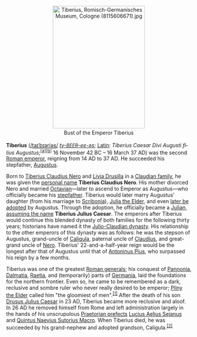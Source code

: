 <div class="photo" colspan="2" style="text-align: center; margin: 25px 0 10px;"><a class="image" href="https://en.wikipedia.org/wiki/File:Tiberius,_Romisch-Germanisches_Museum,_Cologne_(8115606671).jpg"><img alt="Tiberius, Romisch-Germanisches Museum, Cologne (8115606671).jpg" data-file-height="4288" data-file-width="3216" decoding="async" height="333" src="https://upload.wikimedia.org/wikipedia/commons/thumb/a/a4/Tiberius%2C_Romisch-Germanisches_Museum%2C_Cologne_%288115606671%29.jpg/250px-Tiberius%2C_Romisch-Germanisches_Museum%2C_Cologne_%288115606671%29.jpg" srcset="https://upload.wikimedia.org/wikipedia/commons/thumb/a/a4/Tiberius%2C_Romisch-Germanisches_Museum%2C_Cologne_%288115606671%29.jpg/375px-Tiberius%2C_Romisch-Germanisches_Museum%2C_Cologne_%288115606671%29.jpg 1.5x, //upload.wikimedia.org/wikipedia/commons/thumb/a/a4/Tiberius%2C_Romisch-Germanisches_Museum%2C_Cologne_%288115606671%29.jpg/500px-Tiberius%2C_Romisch-Germanisches_Museum%2C_Cologne_%288115606671%29.jpg 2x" width="250"/></a><div style="line-height:normal;padding-bottom:0.2em;padding-top:0.2em;">Bust of the Emperor Tiberius</div></div>

[comment]: # 'breakpoint'
<p><b>Tiberius</b> (<span class="rt-commentedText nowrap"><span class="IPA nopopups noexcerpt"><a href="https://en.wikipedia.org/wiki/Help:IPA/English" title="Help:IPA/English">/<span style="border-bottom:1px dotted"><span title="'t' in 'tie'">t</span><span title="/aɪ/: 'i' in 'tide'">aɪ</span><span title="/ˈ/: primary stress follows">ˈ</span><span title="'b' in 'buy'">b</span><span title="/ɪər/: 'ear' in 'near'">ɪər</span><span title="/i/: 'y' in 'happy'">i</span><span title="/ə/: 'a' in 'about'">ə</span><span title="'s' in 'sigh'">s</span></span>/</a></span></span> <a href="https://en.wikipedia.org/wiki/Help:Pronunciation_respelling_key" title="Help:Pronunciation respelling key"><i title="English pronunciation respelling">ty-<span style="font-size:90%">BEER</span>-ee-əs</i></a>; <a class="mw-redirect" href="https://en.wikipedia.org/wiki/Latin_language" title="Latin language">Latin</a>: <i lang="la">Tiberius Caesar Divi Augusti filius Augustus</i>;<sup class="reference" id="cite_ref-1"><a href="#cite_note-1">[a]</a></sup><sup class="reference" id="cite_ref-2"><a href="#cite_note-2">[b]</a></sup> 16 November 42 BC – 16 March 37 AD) was the second <a href="https://en.wikipedia.org/wiki/Roman_emperor" title="Roman emperor">Roman emperor</a>, reigning from 14 AD to 37 AD. He succeeded his stepfather, <a href="https://en.wikipedia.org/wiki/Augustus" title="Augustus">Augustus</a>.
</p><p>Born to <a href="https://en.wikipedia.org/wiki/Tiberius_Claudius_Nero_(praetor_42_BC)" title="Tiberius Claudius Nero (praetor 42 BC)">Tiberius Claudius Nero</a> and <a href="https://en.wikipedia.org/wiki/Livia" title="Livia">Livia Drusilla</a> in a <a href="https://en.wikipedia.org/wiki/Claudia_(gens)" title="Claudia (gens)">Claudian family</a>, he was given the <a href="https://en.wikipedia.org/wiki/Personal_name" title="Personal name">personal name</a> <b>Tiberius Claudius Nero</b>. His mother divorced Nero and married <a href="https://en.wikipedia.org/wiki/Augustus" title="Augustus">Octavian</a>—later to ascend to Emperor as Augustus—who officially became his <a href="https://en.wikipedia.org/wiki/Stepfather" title="Stepfather">stepfather</a>. Tiberius would later marry Augustus' daughter (from his marriage to <a class="mw-redirect" href="https://en.wikipedia.org/wiki/Scribonia_(wife_of_Augustus)" title="Scribonia (wife of Augustus)">Scribonia</a>), <a href="https://en.wikipedia.org/wiki/Julia_the_Elder" title="Julia the Elder">Julia the Elder</a>, and even <a href="https://en.wikipedia.org/wiki/Adoption_in_ancient_Rome" title="Adoption in ancient Rome">later be adopted</a> by Augustus. Through the adoption, he officially became a <a href="https://en.wikipedia.org/wiki/Julia_(gens)" title="Julia (gens)">Julian</a>, <a href="https://en.wikipedia.org/wiki/Roman_naming_conventions" title="Roman naming conventions">assuming the name</a> <b>Tiberius Julius Caesar</b>. The emperors after Tiberius would continue this blended dynasty of both families for the following thirty years; historians have named it the <a href="https://en.wikipedia.org/wiki/Julio-Claudian_dynasty" title="Julio-Claudian dynasty">Julio-Claudian dynasty</a>. His relationship to the other emperors of this dynasty was as follows: he was the stepson of Augustus, grand-uncle of <a href="https://en.wikipedia.org/wiki/Caligula" title="Caligula">Caligula</a>, paternal uncle of <a href="https://en.wikipedia.org/wiki/Claudius" title="Claudius">Claudius</a>, and great-grand uncle of <a href="https://en.wikipedia.org/wiki/Nero" title="Nero">Nero</a>. Tiberius' 22-and-a-half-year reign would be the longest after that of Augustus until that of <a href="https://en.wikipedia.org/wiki/Antoninus_Pius" title="Antoninus Pius">Antoninus Pius</a>, who surpassed his reign by a few months.
</p><p>Tiberius was one of the greatest <a class="mw-redirect" href="https://en.wikipedia.org/wiki/Roman_general" title="Roman general">Roman generals</a>; his conquest of <a href="https://en.wikipedia.org/wiki/Pannonia" title="Pannonia">Pannonia</a>, <a href="https://en.wikipedia.org/wiki/Dalmatia_(Roman_province)" title="Dalmatia (Roman province)">Dalmatia</a>, <a href="https://en.wikipedia.org/wiki/Raetia" title="Raetia">Raetia</a>, and (temporarily) parts of <a href="https://en.wikipedia.org/wiki/Germania" title="Germania">Germania</a>, laid the foundations for the northern frontier. Even so, he came to be remembered as a dark, reclusive and sombre ruler who never really desired to be emperor; <a href="https://en.wikipedia.org/wiki/Pliny_the_Elder" title="Pliny the Elder">Pliny the Elder</a> called him "the gloomiest of men".<sup class="reference" id="cite_ref-3"><a href="#cite_note-3">[1]</a></sup> After the death of his son <a href="https://en.wikipedia.org/wiki/Drusus_Julius_Caesar" title="Drusus Julius Caesar">Drusus Julius Caesar</a> in 23 AD, Tiberius became more reclusive and aloof. In 26 AD he removed himself from Rome and left administration largely in the hands of his unscrupulous <a href="https://en.wikipedia.org/wiki/Praetorian_prefect" title="Praetorian prefect">Praetorian prefects</a> <a href="https://en.wikipedia.org/wiki/Sejanus" title="Sejanus">Lucius Aelius Sejanus</a> and <a href="https://en.wikipedia.org/wiki/Naevius_Sutorius_Macro" title="Naevius Sutorius Macro">Quintus Naevius Sutorius Macro</a>. When Tiberius died, he was succeeded by his grand-nephew and adopted grandson, Caligula.<sup class="reference" id="cite_ref-Tiberius2_4-0"><a href="#cite_note-Tiberius2-4">[2]</a></sup>
</p>